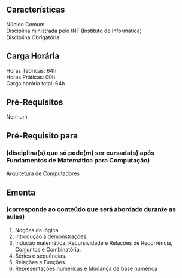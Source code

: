 ## Características  
Núcleo Comum  
Disciplina ministrada pelo INF (Instituto de Informática)  
Disciplina Obrigatória

## Carga Horária  
Horas Teóricas: 64h  
Horas Práticas: 00h  
Carga horária total: 64h  

## Pré-Requisitos  
Nenhum  

## Pré-Requisito para  
### (disciplina(s) que só pode(m) ser cursada(s) após Fundamentos de Matemática para Computação)  
Arquitetura de Computadores

## Ementa  
### (corresponde ao conteúdo que será abordado durante as aulas)  
1.  Noções de lógica. 
2.	Introdução a demonstrações.
3.	Indução matemática, Recursividade e Relações de Recorrência, Conjuntos e Combinatória. 
4.	Séries e sequências. 
5.	Relações e Funções. 
6.	Representações numéricas e Mudança de base numérica
